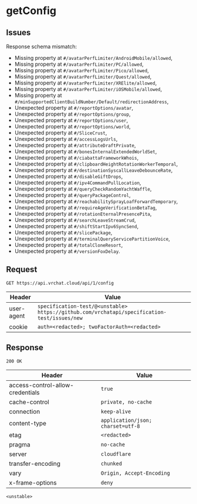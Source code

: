 # getConfig

## Issues
Response schema mismatch:
* Missing property at ``#/avatarPerfLimiter/AndroidMobile/allowed``,
* Missing property at ``#/avatarPerfLimiter/PC/allowed``,
* Missing property at ``#/avatarPerfLimiter/Pico/allowed``,
* Missing property at ``#/avatarPerfLimiter/Quest/allowed``,
* Missing property at ``#/avatarPerfLimiter/XRElite/allowed``,
* Missing property at ``#/avatarPerfLimiter/iOSMobile/allowed``,
* Missing property at ``#/minSupportedClientBuildNumber/Default/redirectionAddress``,
* Unexpected property at ``#/reportOptions/avatar``,
* Unexpected property at ``#/reportOptions/group``,
* Unexpected property at ``#/reportOptions/user``,
* Unexpected property at ``#/reportOptions/world``,
* Unexpected property at ``#/SliceCrust``,
* Unexpected property at ``#/accessLogsUrls``,
* Unexpected property at ``#/attributeDraftPrivate``,
* Unexpected property at ``#/bonesInternalExtendedWorldSet``,
* Unexpected property at ``#/ciabattaFrameworkWhois``,
* Unexpected property at ``#/clipboardHeightRotationWorkerTemporal``,
* Unexpected property at ``#/destinationSyscallLeaveDebounceRate``,
* Unexpected property at ``#/disableGiftDrops``,
* Unexpected property at ``#/ipv4CommandPullLocation``,
* Unexpected property at ``#/queryCheckRandomYachtWaffle``,
* Unexpected property at ``#/queryPackageControl``,
* Unexpected property at ``#/reachabilitySprayLoafForwardTemporary``,
* Unexpected property at ``#/requireAgeVerificationBetaTag``,
* Unexpected property at ``#/rotationEternalPresencePita``,
* Unexpected property at ``#/searchLeaveStreamCrud``,
* Unexpected property at ``#/shiftStartIpv6SyncSend``,
* Unexpected property at ``#/slicePackage``,
* Unexpected property at ``#/terminalQueryServicePartitionVoice``,
* Unexpected property at ``#/totalCloneResort``,
* Unexpected property at ``#/versionFoxDelay``.
## Request
`GET https://api.vrchat.cloud/api/1/config`

| Header | Value |
| ------ | ----- |
| user-agent | `specification-test/@<unstable> https://github.com/vrchatapi/specification-test/issues/new` |
| cookie | `auth=<redacted>; twoFactorAuth=<redacted>` |


## Response
`200 OK`

| Header | Value |
| ------ | ----- |
| access-control-allow-credentials | `true` |
| cache-control | `private, no-cache` |
| connection | `keep-alive` |
| content-type | `application/json; charset=utf-8` |
| etag | `<redacted>` |
| pragma | `no-cache` |
| server | `cloudflare` |
| transfer-encoding | `chunked` |
| vary | `Origin, Accept-Encoding` |
| x-frame-options | `deny` |

```jsonc
<unstable>
```
